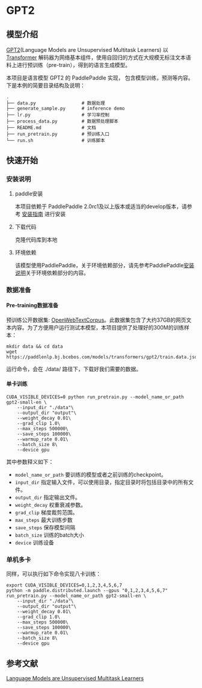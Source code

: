# GPT2

## 模型介绍
[GPT2](https://cdn.openai.com/better-language-models/language_models_are_unsupervised_multitask_learners.pdf)(Language Models are Unsupervised Multitask Learners) 以[Transformer](https://arxiv.org/abs/1706.03762) 解码器为网络基本组件，使用自回归的方式在大规模无标注文本语料上进行预训练（pre-train），得到的语言生成模型。

本项目是语言模型 GPT2 的 PaddlePaddle 实现， 包含模型训练，预测等内容。下是本例的简要目录结构及说明：

```text
.
├── data.py                 # 数据处理
├── generate_sample.py      # inference demo
├── lr.py                   # 学习率控制
├── process_data.py         # 数据预处理脚本
├── README.md               # 文档
├── run_pretrain.py         # 预训练入口
└── run.sh                  # 训练脚本
```

## 快速开始

### 安装说明

1. paddle安装

    本项目依赖于 PaddlePaddle 2.0rc1及以上版本或适当的develop版本，请参考 [安装指南](https://www.paddlepaddle.org.cn/install/quick) 进行安装

2. 下载代码

    克隆代码库到本地

3. 环境依赖

    该模型使用PaddlePaddle，关于环境依赖部分，请先参考PaddlePaddle[安装说明](https://www.paddlepaddle.org.cn/documentation/docs/zh/install/index_cn.html)关于环境依赖部分的内容。


### 数据准备

#### Pre-training数据准备

预训练公开数据集: [OpenWebTextCorpus](https://skylion007.github.io/OpenWebTextCorpus/)。此数据集包含了大约37GB的网页文本内容。为了方便用户运行测试本模型，本项目提供了处理好的300M的训练样本：

```shell
mkdir data && cd data
wget https://paddlenlp.bj.bcebos.com/models/transformers/gpt2/train.data.json_ids.npz
```

运行命令，会在 ./data/ 路径下，下载好我们需要的数据。

#### 单卡训练

```shell
CUDA_VISIBLE_DEVICES=0 python run_pretrain.py --model_name_or_path gpt2-small-en \
    --input_dir "./data"\
    --output_dir "output"\
    --weight_decay 0.01\
    --grad_clip 1.0\
    --max_steps 500000\
    --save_steps 100000\
    --warmup_rate 0.01\
    --batch_size 8\
    --device gpu
```

其中参数释义如下：
- `model_name_or_path` 要训练的模型或者之前训练的checkpoint。
- `input_dir` 指定输入文件，可以使用目录，指定目录时将包括目录中的所有文件。
- `output_dir` 指定输出文件。
- `weight_decay` 权重衰减参数。
- `grad_clip` 梯度裁剪范围。
- `max_steps` 最大训练步数
- `save_steps` 保存模型间隔
- `batch_size` 训练的batch大小
- `device` 训练设备

### 单机多卡

同样，可以执行如下命令实现八卡训练：

```shell
export CUDA_VISIBLE_DEVICES=0,1,2,3,4,5,6,7
python -m paddle.distributed.launch --gpus "0,1,2,3,4,5,6,7" run_pretrain.py --model_name_or_path gpt2-small-en \
    --input_dir "./data"\
    --output_dir "output"\
    --weight_decay 0.01\
    --grad_clip 1.0\
    --max_steps 500000\
    --save_steps 100000\
    --warmup_rate 0.01\
    --batch_size 8\
    --device gpu

```

## 参考文献
[Language Models are Unsupervised Multitask Learners](https://cdn.openai.com/better-language-models/language_models_are_unsupervised_multitask_learners.pdf)
